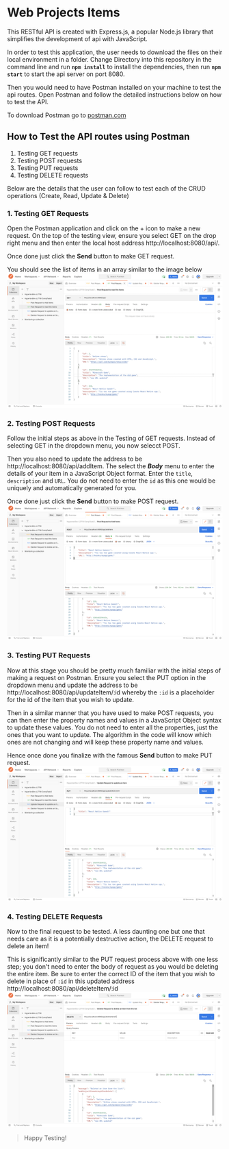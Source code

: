 # Web Projects Items

This RESTful API is created with Express.js, a popular Node.js library that simplifies the development of api with JavaScript.

In order to test this application, the user needs to download the files on their local environment in a folder. Change Directory into this repository in the command line and run **`npm install`** to install the dependencies, then run **`npm start`** to start the api server on port 8080.

Then you would need to have Postman installed on your machine to test the api routes. Open Postman and follow the detailed instructions below on how to test the API.

To download Postman go to [postman.com](https://www.postman.com/)

## How to Test the API routes using Postman

1. Testing GET requests
2. Testing POST requests
3. Testing PUT requests
4. Testing DELETE requests

Below are the details that the user can follow to test each of the CRUD operations (Create, Read, Update & Delete)

### 1. Testing GET Requests

Open the Postman application and click on the + icon to make a new request. On the top of the testing view, ensure you select GET on the drop right menu and then enter the local host address http://localhost:8080/api/.

Once done just click the **Send** button to make GET request.

You should see the list of items in an array similar to the image below
![GET request example image](images/get_request.png)

### 2. Testing POST Requests

Follow the initial steps as above in the Testing of GET requests. Instead of selecting GET in the dropdown menu, you now selecct POST.

Then you also need to update the address to be http://localhost:8080/api/addItem. The select the _**Body**_ menu to enter the details of your item in a JavaScript Object format. Enter the `title`, `description` and `URL`. You do not need to enter the `id` as this one would be uniquely and automatically generated for you.

Once done just click the **Send** button to make POST request.
![POST request example image](images/post_request.png)

### 3. Testing PUT Requests

Now at this stage you should be pretty much familiar with the initial steps of making a request on Postman. Ensure you select the PUT option in the dropdown menu and update the address to be http://localhost:8080/api/updateItem/:id whereby the `:id` is a placeholder for the id of the item that you wish to update.

Then in a similar manner that you have used to make POST requests, you can then enter the property names and values in a JavaScript Object syntax to update these values. You do not need to enter all the properties, just the ones that you want to update. The algorithm in the code will know which ones are not changing and will keep these property name and values.

Hence once done you finalize with the famous **Send** button to make PUT request.
![PUT request example image](images/put_request.png)

### 4. Testing DELETE Requests

Now to the final request to be tested. A less daunting one but one that needs care as it is a potentially destructive action, the DELETE request to delete an item!

This is significantly similar to the PUT request process above with one less step; you don't need to enter the body of request as you would be deleting the entire item. Be sure to enter the correct ID of the item that you wish to delete in place of `:id` in this updated address http://localhost:8080/api/deleteItem/:id
![DELETE request example image](images/delete_request.png)

> Happy Testing!
